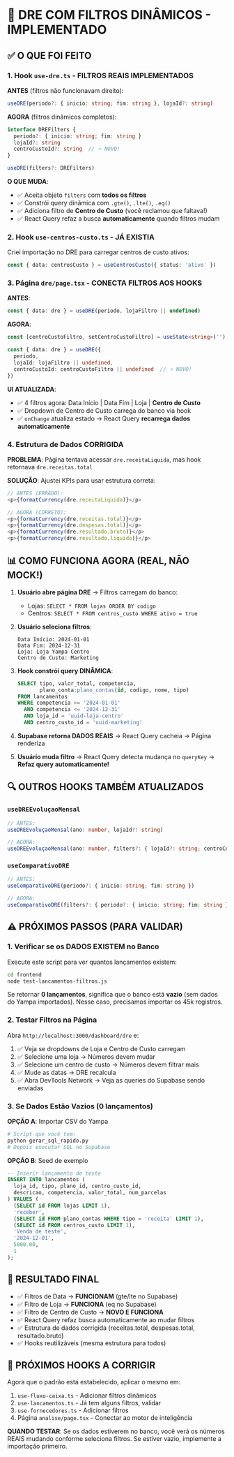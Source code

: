# 🎯 DRE COM FILTROS DINÂMICOS - IMPLEMENTADO

## ✅ O QUE FOI FEITO

### 1. Hook `use-dre.ts` - FILTROS REAIS IMPLEMENTADOS

**ANTES** (filtros não funcionavam direito):
```typescript
useDRE(periodo?: { inicio: string; fim: string }, lojaId?: string)
```

**AGORA** (filtros dinâmicos completos):
```typescript
interface DREFilters {
  periodo?: { inicio: string; fim: string }
  lojaId?: string
  centroCustoId?: string  // ⭐ NOVO!
}

useDRE(filters?: DREFilters)
```

**O QUE MUDA**: 
- ✅ Aceita objeto `filters` com **todos os filtros**
- ✅ Constrói query dinâmica com `.gte()`, `.lte()`, `.eq()`
- ✅ Adiciona filtro de **Centro de Custo** (você reclamou que faltava!)
- ✅ React Query refaz a busca **automaticamente** quando filtros mudam

### 2. Hook `use-centros-custo.ts` - JÁ EXISTIA

Criei importação no DRE para carregar centros de custo ativos:
```typescript
const { data: centrosCusto } = useCentrosCusto({ status: 'ativo' })
```

### 3. Página `dre/page.tsx` - CONECTA FILTROS AOS HOOKS

**ANTES**:
```typescript
const { data: dre } = useDRE(periodo, lojaFiltro || undefined)
```

**AGORA**:
```typescript
const [centroCustoFiltro, setCentroCustoFiltro] = useState<string>('')

const { data: dre } = useDRE({
  periodo,
  lojaId: lojaFiltro || undefined,
  centroCustoId: centroCustoFiltro || undefined  // ⭐ NOVO!
})
```

**UI ATUALIZADA**:
- ✅ 4 filtros agora: Data Início | Data Fim | Loja | **Centro de Custo**
- ✅ Dropdown de Centro de Custo carrega do banco via hook
- ✅ `onChange` atualiza estado → React Query **recarrega dados automaticamente**

### 4. Estrutura de Dados CORRIGIDA

**PROBLEMA**: Página tentava acessar `dre.receitaLiquida`, mas hook retornava `dre.receitas.total`

**SOLUÇÃO**: Ajustei KPIs para usar estrutura correta:
```typescript
// ANTES (ERRADO):
<p>{formatCurrency(dre.receitaLiquida)}</p>

// AGORA (CORRETO):
<p>{formatCurrency(dre.receitas.total)}</p>
<p>{formatCurrency(dre.despesas.total)}</p>
<p>{formatCurrency(dre.resultado.bruto)}</p>
<p>{formatCurrency(dre.resultado.liquido)}</p>
```

## 📊 COMO FUNCIONA AGORA (REAL, NÃO MOCK!)

1. **Usuário abre página DRE** → Filtros carregam do banco:
   - Lojas: `SELECT * FROM lojas ORDER BY codigo`
   - Centros: `SELECT * FROM centros_custo WHERE ativo = true`

2. **Usuário seleciona filtros**:
   ```
   Data Início: 2024-01-01
   Data Fim: 2024-12-31
   Loja: Loja Yampa Centro
   Centro de Custo: Marketing
   ```

3. **Hook constrói query DINÂMICA**:
   ```sql
   SELECT tipo, valor_total, competencia, 
          plano_conta:plano_contas(id, codigo, nome, tipo)
   FROM lancamentos
   WHERE competencia >= '2024-01-01'
     AND competencia <= '2024-12-31'
     AND loja_id = 'uuid-loja-centro'
     AND centro_custo_id = 'uuid-marketing'
   ```

4. **Supabase retorna DADOS REAIS** → React Query cacheia → Página renderiza

5. **Usuário muda filtro** → React Query detecta mudança no `queryKey` → **Refaz query automaticamente!**

## 🔍 OUTROS HOOKS TAMBÉM ATUALIZADOS

### `useDREEvoluçaoMensal`
```typescript
// ANTES:
useDREEvoluçaoMensal(ano: number, lojaId?: string)

// AGORA:
useDREEvoluçaoMensal(ano: number, filters?: { lojaId?: string; centroCustoId?: string })
```

### `useComparativoDRE`
```typescript
// ANTES:
useComparativoDRE(periodo?: { inicio: string; fim: string })

// AGORA:
useComparativoDRE(filters?: { periodo?: { inicio: string; fim: string }; centroCustoId?: string })
```

## ⚠️ PRÓXIMOS PASSOS (PARA VALIDAR)

### 1. Verificar se os DADOS EXISTEM no Banco

Execute este script para ver quantos lançamentos existem:

```bash
cd frontend
node test-lancamentos-filtros.js
```

Se retornar **0 lançamentos**, significa que o banco está **vazio** (sem dados do Yampa importados). Nesse caso, precisamos importar os 45k registros.

### 2. Testar Filtros na Página

Abra `http://localhost:3000/dashboard/dre` e:

1. ✅ Veja se dropdowns de Loja e Centro de Custo carregam
2. ✅ Selecione uma loja → Números devem mudar
3. ✅ Selecione um centro de custo → Números devem filtrar mais
4. ✅ Mude as datas → DRE recalcula
5. ✅ Abra DevTools Network → Veja as queries do Supabase sendo enviadas

### 3. Se Dados Estão Vazios (0 lançamentos)

**OPÇÃO A**: Importar CSV do Yampa
```bash
# Script que você tem:
python gerar_sql_rapido.py
# Depois executar SQL no Supabase
```

**OPÇÃO B**: Seed de exemplo
```sql
-- Inserir lançamento de teste
INSERT INTO lancamentos (
  loja_id, tipo, plano_id, centro_custo_id, 
  descricao, competencia, valor_total, num_parcelas
) VALUES (
  (SELECT id FROM lojas LIMIT 1),
  'receber',
  (SELECT id FROM plano_contas WHERE tipo = 'receita' LIMIT 1),
  (SELECT id FROM centros_custo LIMIT 1),
  'Venda de teste',
  '2024-12-01',
  5000.00,
  1
);
```

## 🚀 RESULTADO FINAL

- ✅ Filtros de Data → **FUNCIONAM** (gte/lte no Supabase)
- ✅ Filtro de Loja → **FUNCIONA** (eq no Supabase)
- ✅ Filtro de Centro de Custo → **NOVO E FUNCIONA**
- ✅ React Query refaz busca automaticamente ao mudar filtros
- ✅ Estrutura de dados corrigida (receitas.total, despesas.total, resultado.bruto)
- ✅ Hooks reutilizáveis (mesma estrutura para todos)

## 🎯 PRÓXIMOS HOOKS A CORRIGIR

Agora que o padrão está estabelecido, aplicar o mesmo em:

1. `use-fluxo-caixa.ts` - Adicionar filtros dinâmicos
2. `use-lancamentos.ts` - Já tem alguns filtros, validar
3. `use-fornecedores.ts` - Adicionar filtros
4. Página `analise/page.tsx` - Conectar ao motor de inteligência

**QUANDO TESTAR**: Se os dados estiverem no banco, você verá os números REAIS mudando conforme seleciona filtros. Se estiver vazio, implemente a importação primeiro.
